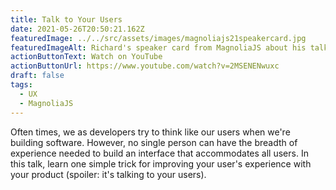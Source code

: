 ```yaml
---
title: Talk to Your Users
date: 2021-05-26T20:50:21.162Z
featuredImage: ../../src/assets/images/magnoliajs21speakercard.jpg
featuredImageAlt: Richard's speaker card from MagnoliaJS about his talk titled Talk to your Users
actionButtonText: Watch on YouTube
actionButtonUrl: https://www.youtube.com/watch?v=2MSENENwuxc
draft: false
tags:
  - UX
  - MagnoliaJS
---
```


Often times, we as developers try to think like our users when we're building software. However, no single person can have the breadth of experience needed to build an interface that accommodates all users. In this talk, learn one simple trick for improving your user's experience with your product (spoiler: it's talking to your users).
